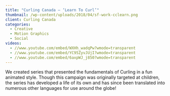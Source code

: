 ```yaml
---
title: "Curling Canada – ‘Learn To Curl’"
thumbnail: /wp-content/uploads/2018/04/sf-work-cclearn.png
client: Curling Canada
categories:
  - Creative
  - Motion Graphics
  - Social
videos:
  - //www.youtube.com/embed/WXHh_wadqPw?wmode=transparent
  - //www.youtube.com/embed/YC95ZyvJUjI?wmode=transparent
  - //www.youtube.com/embed/6axpWJ_j850?wmode=transparent
---
```

<p>
 We created series that presented the fundamentals
                              of Curling in a fun animated style. Though this
                              campaign was originally targeted at children, the
                              series has developed a life of its own and has
                              since been translated into numerous other
                              languages for use around the globe!
</p>

